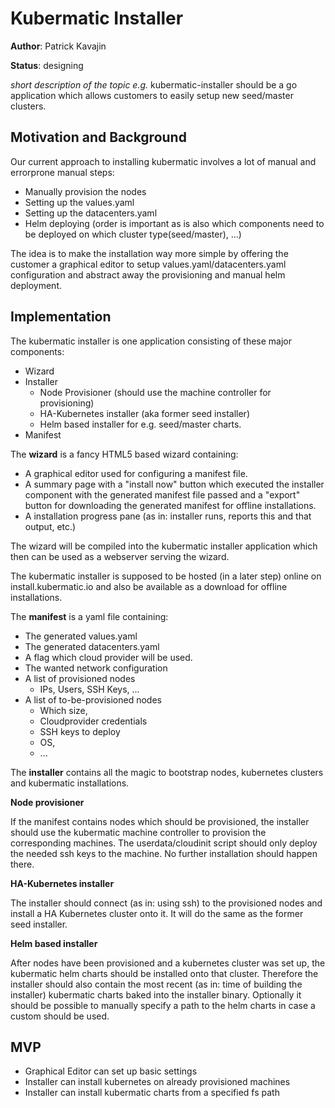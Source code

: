 # Kubermatic Installer

**Author**: Patrick Kavajin

**Status**: designing

*short description of the topic e.g.*
kubermatic-installer should be a go application which allows customers to easily setup new seed/master clusters.

## Motivation and Background

Our current approach to installing kubermatic involves a lot of manual and errorprone manual steps:
* Manually provision the nodes  
* Setting up the values.yaml  
* Setting up the datacenters.yaml  
* Helm deploying (order is important as is also which components need to be deployed on which cluster type(seed/master), ...)  

The idea is to make the installation way more simple by offering the customer a graphical editor to setup values.yaml/datacenters.yaml configuration and abstract away the provisioning and manual helm deployment.

## Implementation

The kubermatic installer is one application consisting of these major components:

* Wizard  
* Installer  
	* Node Provisioner (should use the machine controller for provisioning)  
	* HA-Kubernetes installer (aka former seed installer)  
	* Helm based installer for e.g. seed/master charts.  
* Manifest  

The **wizard** is a fancy HTML5 based wizard containing:  
* A graphical editor used for configuring a manifest file.  
* A summary page with a "install now" button which executed the installer component with the generated manifest file passed and a "export" button for downloading the generated manifest for offline installations.  
* A installation progress pane (as in: installer runs, reports this and that output, etc.)  

The wizard will be compiled into the kubermatic installer application which then can be used as a webserver serving the wizard.

The kubermatic installer is supposed to be hosted (in a later step) online on install.kubermatic.io and also be available as a download for offline installations.

The **manifest** is a yaml file containing:
* The generated values.yaml
* The generated datacenters.yaml
* A flag which cloud provider will be used.
* The wanted network configuration
* A list of provisioned nodes
	* IPs, Users, SSH Keys, ...
* A list of to-be-provisioned nodes
	* Which size,
	* Cloudprovider credentials
	* SSH keys to deploy
	* OS,
	* ...

The **installer** contains all the magic to bootstrap nodes, kubernetes clusters and kubermatic installations.

**Node provisioner**

If the manifest contains nodes which should be provisioned, the installer should use the kubermatic machine controller to provision the corresponding machines. The userdata/cloudinit script should only deploy the needed ssh keys to the machine. No further installation should happen there.

**HA-Kubernetes installer**

The installer should connect (as in: using ssh) to the provisioned nodes and install a HA Kubernetes cluster onto it.
It will do the same as the former seed installer.

**Helm based installer**

After nodes have been provisioned and a kubernetes cluster was set up, the kubermatic helm charts should be installed onto that cluster.
Therefore the installer should also contain the most recent (as in: time of building the installer) kubermatic charts baked into the installer binary. Optionally it should be possible to manually specify a path to the helm charts in case a custom should be used.

## MVP

* Graphical Editor can set up basic settings
* Installer can install kubernetes on already provisioned machines
* Installer can install kubermatic charts from a specified fs path